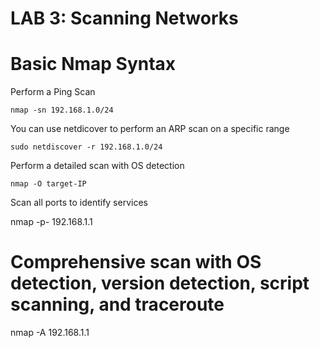 # LAB 3: Scanning Networks

<h1>Basic Nmap Syntax</h1>

Perform a Ping Scan

`nmap -sn 192.168.1.0/24`

You can use netdicover to perform an ARP scan on a specific range

`sudo netdiscover -r 192.168.1.0/24`

Perform a detailed scan with OS detection

`nmap -O target-IP`

Scan all ports to identify services

nmap -p- 192.168.1.1

# Comprehensive scan with OS detection, version detection, script scanning, and traceroute
nmap -A 192.168.1.1

